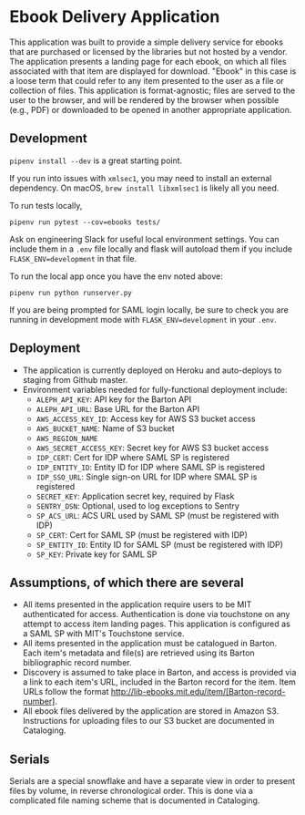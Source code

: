 # Ebook Delivery Application

This application was built to provide a simple delivery service for ebooks that are purchased or licensed by the libraries but not hosted by a vendor. The application presents a landing page for each ebook, on which all files associated with that item are displayed for download. "Ebook" in this case is a loose term that could refer to any item presented to the user as a file or collection of files. This application is format-agnostic; files are served to the user to the browser, and will be rendered by the browser when possible (e.g., PDF) or downloaded to be opened in another appropriate application.

## Development

`pipenv install --dev` is a great starting point.

If you run into issues with `xmlsec1`, you may need to install an external
dependency. On macOS, `brew install libxmlsec1` is likely all you need.

To run tests locally,

```shell
pipenv run pytest --cov=ebooks tests/
```

Ask on engineering Slack for useful local environment settings. You can include
them in a `.env` file locally and flask will autoload them if you include
`FLASK_ENV=development` in that file.

To run the local app once you have the env noted above:

```shell
pipenv run python runserver.py
```

If you are being prompted for SAML login locally, be sure to check you are
running in development mode with `FLASK_ENV=development` in your `.env`.

## Deployment

- The application is currently deployed on Heroku and auto-deploys to staging from Github master.
- Environment variables needed for fully-functional deployment include:
  - `ALEPH_API_KEY`: API key for the Barton API
  - `ALEPH_API_URL`: Base URL for the Barton API
  - `AWS_ACCESS_KEY_ID`: Access key for AWS S3 bucket access
  - `AWS_BUCKET_NAME`: Name of S3 bucket
  - `AWS_REGION_NAME`
  - `AWS_SECRET_ACCESS_KEY`: Secret key for AWS S3 bucket access
  - `IDP_CERT`: Cert for IDP where SAML SP is registered
  - `IDP_ENTITY_ID`: Entity ID for IDP where SAML SP is registered
  - `IDP_SSO_URL`: Single sign-on URL for IDP where SMAL SP is registered
  - `SECRET_KEY`: Application secret key, required by Flask
  - `SENTRY_DSN`: Optional, used to log exceptions to Sentry
  - `SP_ACS_URL`: ACS URL used by SAML SP (must be registered with IDP)
  - `SP_CERT`: Cert for SAML SP (must be registered with IDP)
  - `SP_ENTITY_ID`: Entity ID for SAML SP (must be registered with IDP)
  - `SP_KEY`: Private key for SAML SP

## Assumptions, of which there are several

- All items presented in the application require users to be MIT authenticated for access. Authentication is done via touchstone on any attempt to access item landing pages. This application is configured as a SAML SP with MIT's Touchstone service.
- All items presented in the application must be catalogued in Barton. Each item's metadata and file(s) are retrieved using its Barton bibliographic record number.
- Discovery is assumed to take place in Barton, and access is provided via a link to each item's URL, included in the Barton record for the item. Item URLs follow the format http://lib-ebooks.mit.edu/item/[Barton-record-number].
- All ebook files delivered by the application are stored in Amazon S3. Instructions for uploading files to our S3 bucket are documented in Cataloging.

## Serials

Serials are a special snowflake and have a separate view in order to present files by volume, in reverse chronological order. This is done via a complicated file naming scheme that is documented in Cataloging.
